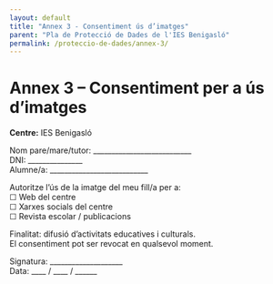 ```yaml
---
layout: default
title: "Annex 3 - Consentiment ús d’imatges"
parent: "Pla de Protecció de Dades de l'IES Benigasló"
permalink: /proteccio-de-dades/annex-3/
---
```


# Annex 3 – Consentiment per a ús d’imatges

**Centre:** IES Benigasló  

Nom pare/mare/tutor: ___________________________  
DNI: _______________  
Alumne/a: ___________________________  

Autoritze l’ús de la imatge del meu fill/a per a:  
☐ Web del centre  
☐ Xarxes socials del centre  
☐ Revista escolar / publicacions  

Finalitat: difusió d’activitats educatives i culturals.  
El consentiment pot ser revocat en qualsevol moment.  

Signatura: ____________________  
Data: ____ / ____ / ______
